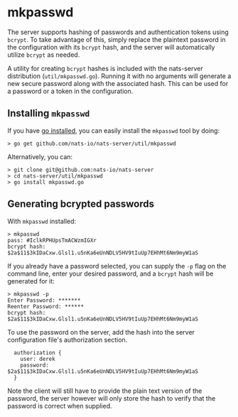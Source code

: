 # mkpasswd

The server supports hashing of passwords and authentication tokens using `bcrypt`. To take advantage of this, simply replace the plaintext password in the configuration with its `bcrypt` hash, and the server will automatically utilize `bcrypt` as needed.

A utility for creating `bcrypt` hashes is included with the nats-server distribution \(`util/mkpasswd.go`\). Running it with no arguments will generate a new secure password along with the associated hash. This can be used for a password or a token in the configuration.

## Installing `mkpasswd`

If you have [go installed](https://golang.org/doc/install), you can easily install the `mkpasswd` tool by doing:

```text
> go get github.com/nats-io/nats-server/util/mkpasswd
```

Alternatively, you can:

```text
> git clone git@github.com:nats-io/nats-server
> cd nats-server/util/mkpasswd
> go install mkpasswd.go
```

## Generating bcrypted passwords

With `mkpasswd` installed:

```text
> mkpasswd
pass: #IclkRPHUpsTmACWzmIGXr
bcrypt hash: $2a$11$3kIDaCxw.Glsl1.u5nKa6eUnNDLV5HV9tIuUp7EHhMt6Nm9myW1aS
```

If you already have a password selected, you can supply the `-p` flag on the command line, enter your desired password, and a `bcrypt` hash will be generated for it:

```text
> mkpasswd -p
Enter Password: *******
Reenter Password: ******
bcrypt hash: $2a$11$3kIDaCxw.Glsl1.u5nKa6eUnNDLV5HV9tIuUp7EHhMt6Nm9myW1aS
```

To use the password on the server, add the hash into the server configuration file's authorization section.

```text
  authorization {
    user: derek
    password: $2a$11$3kIDaCxw.Glsl1.u5nKa6eUnNDLV5HV9tIuUp7EHhMt6Nm9myW1aS
  }
```

Note the client will still have to provide the plain text version of the password, the server however will only store the hash to verify that the password is correct when supplied.

